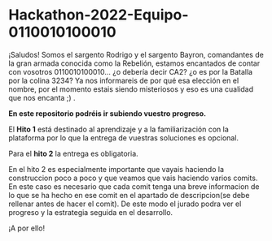 # Hackathon-2022-Equipo-0110010100010
¡Saludos! Somos el sargento Rodrigo y el sargento Bayron, comandantes de la gran armada conocida como la Rebelión, estamos encantados de contar con vosotros 0110010100010... ¿o debería decir CA2? ¿o es por la Batalla por la colina 3234? Ya nos informareis de por qué esa elección en el nombre, por el momento estais siendo misteriosos y eso es una cualidad que nos encanta ;) .


**En este repositorio podréis ir subiendo vuestro progreso.**

El **Hito 1** está destinado al aprendizaje y a la familiarización con la plataforma por lo que la entrega de vuestras soluciones es opcional.

Para el **hito 2** la entrega es obligatoria.

En el hito 2 es especialmente importante que vayais haciendo la construccion poco a poco y que veamos que vais haciendo varios comits. En este caso es necesario que cada comit tenga una breve informacion de lo que se ha hecho en ese comit en el apartado de descripcion(se debe rellenar antes de hacer el comit). De este modo el jurado podra ver el progreso y la estrategia seguida en el desarrollo.

¡A por ello!
